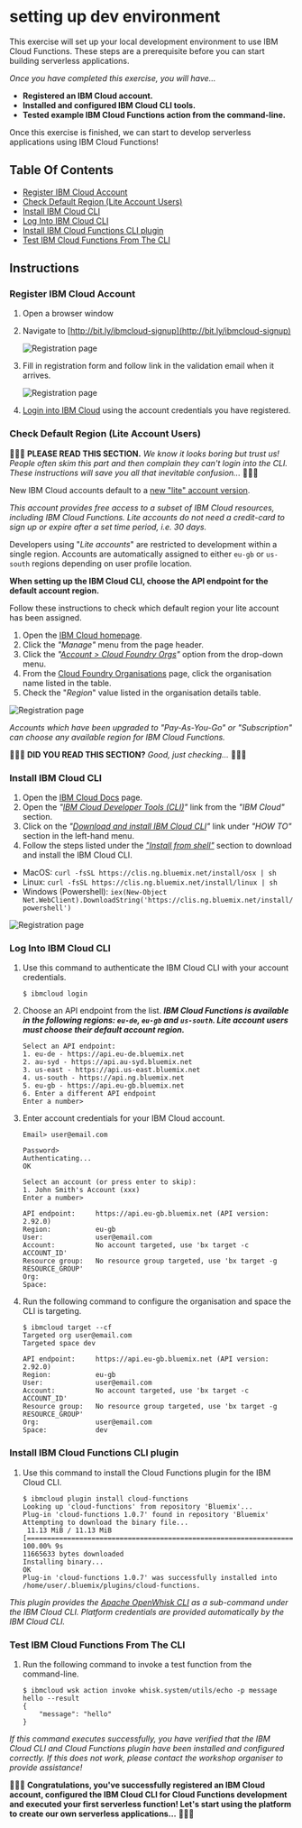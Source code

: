 # setting up dev environment

This exercise will set up your local development environment to use IBM Cloud Functions. These steps are a prerequisite before you can start building serverless applications.

*Once you have completed this exercise, you will have…*

- **Registered an IBM Cloud account.**
- **Installed and configured IBM Cloud CLI tools.**
- **Tested example IBM Cloud Functions action from the command-line.**

Once this exercise is finished, we can start to develop serverless applications using IBM Cloud Functions!

## Table Of Contents

* [Register IBM Cloud Account](#register-ibm-cloud-account)
* [Check Default Region (Lite Account Users)](#check-default-region-(lite-account-users))
* [Install IBM Cloud CLI](#install-ibm-cloud-cli)
* [Log Into IBM Cloud CLI](#log-into-ibm-cloud-cli)
* [Install IBM Cloud Functions CLI plugin](#install-ibm-cloud-functions-cli-plugin)
* [Test IBM Cloud Functions From The CLI](#test-ibm-cloud-functions-from-the-cli)

## Instructions

### Register IBM Cloud Account

1. Open a browser window 

2. Navigate to [http://bit.ly/ibmcloud-signup](http://bit.ly/ibmcloud-signup)

   ![Registration page](images/registration.png)

3. Fill in registration form and follow link in the validation email when it arrives.

   ![Registration page](images/email.png)

4. [Login into IBM Cloud](http://bit.ly/ibmcloud-signup) using the account credentials you have registered.

### Check Default Region (Lite Account Users)

🚨🚨🚨 **PLEASE READ THIS SECTION.** *We know it looks boring but trust us! People often skim this part and then complain they can't login into the CLI. These instructions will save you all that inevitable confusion...* 🚨🚨🚨

New IBM Cloud accounts default to a [new "lite" account version](https://www.ibm.com/cloud/pricing). 

*This account provides free access to a subset of IBM Cloud resources, including IBM Cloud Functions. Lite accounts do not need a credit-card to sign up or expire after a set time period, i.e. 30 days.*

Developers using "*Lite accounts*" are restricted to development within a single region. Accounts are automatically assigned to either `eu-gb` or `us-south` regions depending on user profile location.

**When setting up the IBM Cloud CLI, choose the API endpoint for the default account region.**

Follow these instructions to check which default region your lite account has been assigned.

1. Open the [IBM Cloud homepage](https://console.bluemix.net/).
2. Click the *"Manage"* menu from the page header.
3. Click the *"[Account > Cloud Foundry Orgs](https://console.bluemix.net/account/organizations)"* option from the drop-down menu.
4. From the [Cloud Foundry Organisations](https://console.bluemix.net/account/organizations) page, click the organisation name listed in the table.
5. Check the "*Region*" value listed in the organisation details table.

![Registration page](images/default_region.png)

*Accounts which have been upgraded to "Pay-As-You-Go" or "Subscription" can choose any available region for IBM Cloud Functions.*

🚨🚨🚨 **DID YOU READ THIS SECTION?** *Good, just checking...* 🚨🚨🚨

### Install IBM Cloud CLI

1. Open the [IBM Cloud Docs](https://console.bluemix.net/docs/) page.
2. Open the *"[IBM Cloud Developer Tools (CLI)](https://console.bluemix.net/docs/cli/index.html#overview)"* link from the *"IBM Cloud"* section.
3. Click on the *"[Download and install IBM Cloud CLI](https://console.bluemix.net/docs/cli/reference/bluemix_cli/download_cli.html#download_install)"* link under *"HOW TO"* section in the left-hand menu.
4. Follow the steps listed under the *["Install from shell"](https://console.bluemix.net/docs/cli/reference/bluemix_cli/download_cli.html#shell_install)*  section to download and install the IBM Cloud CLI.

- MacOS: `curl -fsSL https://clis.ng.bluemix.net/install/osx | sh`
- Linux: `curl -fsSL https://clis.ng.bluemix.net/install/linux | sh`
- Windows (Powershell): `iex(New-Object Net.WebClient).DownloadString('https://clis.ng.bluemix.net/install/powershell')`

![Registration page](images/docs.gif)



### Log Into IBM Cloud CLI

1. Use this command to authenticate the IBM Cloud CLI with your account credentials.

   ```
   $ ibmcloud login
   ```

2. Choose an API endpoint from the list.
   ***IBM Cloud Functions is available in the following regions: `eu-de`, `eu-gb` and `us-south`. Lite account users must choose their default account region.***

   ```
   Select an API endpoint:
   1. eu-de - https://api.eu-de.bluemix.net
   2. au-syd - https://api.au-syd.bluemix.net
   3. us-east - https://api.us-east.bluemix.net
   4. us-south - https://api.ng.bluemix.net
   5. eu-gb - https://api.eu-gb.bluemix.net
   6. Enter a different API endpoint
   Enter a number> 
   ```

3. Enter account credentials for your IBM Cloud account.

   ```
   Email> user@email.com

   Password>
   Authenticating...
   OK

   Select an account (or press enter to skip):
   1. John Smith's Account (xxx)
   Enter a number>

   API endpoint:     https://api.eu-gb.bluemix.net (API version: 2.92.0)
   Region:           eu-gb
   User:             user@email.com
   Account:          No account targeted, use 'bx target -c ACCOUNT_ID'
   Resource group:   No resource group targeted, use 'bx target -g RESOURCE_GROUP'
   Org:
   Space:

   ```

4. Run the following command to configure the organisation and space the CLI is targeting.

   ```
   $ ibmcloud target --cf
   Targeted org user@email.com
   Targeted space dev

   API endpoint:     https://api.eu-gb.bluemix.net (API version: 2.92.0)
   Region:           eu-gb
   User:             user@email.com
   Account:          No account targeted, use 'bx target -c ACCOUNT_ID'
   Resource group:   No resource group targeted, use 'bx target -g RESOURCE_GROUP'
   Org:              user@email.com
   Space:            dev
   ```

### Install IBM Cloud Functions CLI plugin

1. Use this command to install the Cloud Functions plugin for the IBM Cloud CLI.

   ```
   $ ibmcloud plugin install cloud-functions
   Looking up 'cloud-functions' from repository 'Bluemix'...
   Plug-in 'cloud-functions 1.0.7' found in repository 'Bluemix'
   Attempting to download the binary file...
    11.13 MiB / 11.13 MiB [=================================================================================] 100.00% 9s
   11665633 bytes downloaded
   Installing binary...
   OK
   Plug-in 'cloud-functions 1.0.7' was successfully installed into /home/user/.bluemix/plugins/cloud-functions.
   ```

*This plugin provides the [Apache OpenWhisk CLI](https://github.com/apache/incubator-openwhisk/blob/master/docs/cli.md) as a sub-command under the IBM Cloud CLI. Platform credentials are provided automatically by the IBM Cloud CLI.*

### Test IBM Cloud Functions From The CLI

1. Run the following command to invoke a test function from the command-line.

   ```
   $ ibmcloud wsk action invoke whisk.system/utils/echo -p message hello --result
   {
       "message": "hello"
   }
   ```

*If this command executes successfully, you have verified that the IBM Cloud CLI and Cloud Functions plugin have been installed and configured correctly. If this does not work, please contact the workshop organiser to provide assistance!*

🎉🎉🎉 **Congratulations, you've successfully registered an IBM Cloud account, configured the IBM Cloud CLI for Cloud Functions development and executed your first serverless function! Let's start using the platform to create our own serverless applications…** 🎉🎉🎉
